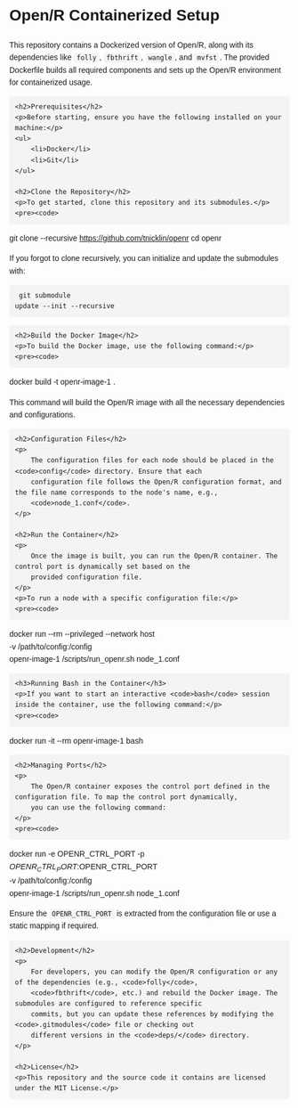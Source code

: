 <!DOCTYPE html>
<html lang="en">
<head>
    <meta charset="UTF-8">
    <meta name="viewport" content="width=device-width, initial-scale=1.0">
    <title>Open/R Containerized Setup</title>
    <style>
        body {
            font-family: Arial, sans-serif;
            line-height: 1.6;
        }
        code {
            background-color: #f4f4f4;
            padding: 2px 5px;
            border-radius: 4px;
        }
        pre {
            background-color: #f4f4f4;
            padding: 10px;
            border-radius: 4px;
            overflow-x: auto;
        }
    </style>
</head>
<body>
    <h1>Open/R Containerized Setup</h1>
    <p>
        This repository contains a Dockerized version of Open/R, along with its dependencies like <code>folly</code>, 
        <code>fbthrift</code>, <code>wangle</code>, and <code>mvfst</code>. The provided Dockerfile builds all required 
        components and sets up the Open/R environment for containerized usage.
    </p>

    <h2>Prerequisites</h2>
    <p>Before starting, ensure you have the following installed on your machine:</p>
    <ul>
        <li>Docker</li>
        <li>Git</li>
    </ul>

    <h2>Clone the Repository</h2>
    <p>To get started, clone this repository and its submodules.</p>
    <pre><code>
git clone --recursive https://github.com/tnicklin/openr
cd openr
    </code></pre>
    <p>If you forgot to clone recursively, you can initialize and update the submodules with:</p>
    <pre><code>
git submodule update --init --recursive
    </code></pre>

    <h2>Build the Docker Image</h2>
    <p>To build the Docker image, use the following command:</p>
    <pre><code>
docker build -t openr-image-1 .
    </code></pre>
    <p>This command will build the Open/R image with all the necessary dependencies and configurations.</p>

    <h2>Configuration Files</h2>
    <p>
        The configuration files for each node should be placed in the <code>config</code> directory. Ensure that each 
        configuration file follows the Open/R configuration format, and the file name corresponds to the node's name, e.g., 
        <code>node_1.conf</code>.
    </p>

    <h2>Run the Container</h2>
    <p>
        Once the image is built, you can run the Open/R container. The control port is dynamically set based on the 
        provided configuration file.
    </p>
    <p>To run a node with a specific configuration file:</p>
    <pre><code>
docker run --rm --privileged --network host \
  -v /path/to/config:/config \
  openr-image-1 /scripts/run_openr.sh node_1.conf
    </code></pre>

    <h3>Running Bash in the Container</h3>
    <p>If you want to start an interactive <code>bash</code> session inside the container, use the following command:</p>
    <pre><code>
docker run -it --rm openr-image-1 bash
    </code></pre>

    <h2>Managing Ports</h2>
    <p>
        The Open/R container exposes the control port defined in the configuration file. To map the control port dynamically, 
        you can use the following command:
    </p>
    <pre><code>
docker run -e OPENR_CTRL_PORT -p $OPENR_CTRL_PORT:$OPENR_CTRL_PORT \
  -v /path/to/config:/config \
  openr-image-1 /scripts/run_openr.sh node_1.conf
    </code></pre>
    <p>Ensure the <code>OPENR_CTRL_PORT</code> is extracted from the configuration file or use a static mapping if required.</p>

    <h2>Development</h2>
    <p>
        For developers, you can modify the Open/R configuration or any of the dependencies (e.g., <code>folly</code>, 
        <code>fbthrift</code>, etc.) and rebuild the Docker image. The submodules are configured to reference specific 
        commits, but you can update these references by modifying the <code>.gitmodules</code> file or checking out 
        different versions in the <code>deps/</code> directory.
    </p>

    <h2>License</h2>
    <p>This repository and the source code it contains are licensed under the MIT License.</p>
</body>
</html>
